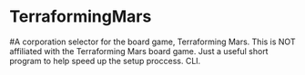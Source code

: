 # TerraformingMars
#A corporation selector for the board game, Terraforming Mars. This is NOT affiliated with the Terraforming Mars board game. Just a useful short program to help speed up the setup proccess. CLI.

